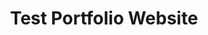 ---
title: Test Portfolio Website
project_name: test-project
headline: Test Portfolio Webseite
description: 'Empower your NuxtJS application with @nuxt/content module: write in a content/ directory and fetch your Markdown, JSON, YAML and CSV files through a MongoDB like API, acting as a Git-based Headless CMS.'
url: https://rupert-br.github.io/Portfolio
urlCopy: Personal URL
hero_image: yosemite.jpg
technologies: 
 - NuxtJS
 - HTML
 - TailwindCSS
---
